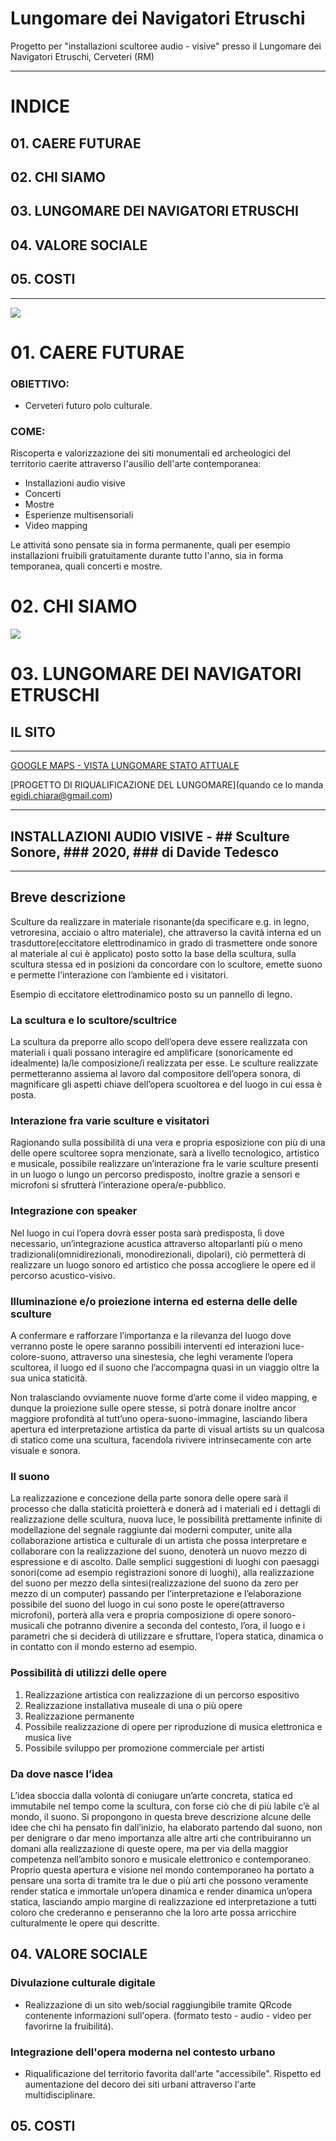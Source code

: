 # Lungomare dei Navigatori Etruschi
Progetto per "installazioni scultoree audio - visive" presso il Lungomare dei Navigatori Etruschi, Cerveteri (RM)
__________

# INDICE
## 01. CAERE FUTURAE
## 02. CHI SIAMO
## 03. LUNGOMARE DEI NAVIGATORI ETRUSCHI
## 04. VALORE SOCIALE
## 05. COSTI
__________

<img src = "https://github.com/Velitch/Caere_Futurae/raw/master/Immagini/Illustrazione_piazza_s_maria_maggiore.jpg">

# 01. CAERE FUTURAE

### OBIETTIVO: 

- Cerveteri futuro polo culturale.

### COME:
Riscoperta e valorizzazione dei siti monumentali ed archeologici del territorio caerite attraverso l'ausilio dell'arte contemporanea:

- Installazioni audio visive
- Concerti
- Mostre
- Esperienze multisensoriali
- Video mapping

Le attivitá sono pensate sia in forma permanente, quali per esempio installazioni fruibili gratuitamente durante tutto l'anno, sia in forma temporanea, quali concerti e mostre.


# 02. CHI SIAMO

<img src="https://github.com/Velitch/Caere_Futurae/blob/master/Immagini/chi_siamo.jpg">

# 03. LUNGOMARE DEI NAVIGATORI ETRUSCHI

## IL SITO
__________

[GOOGLE MAPS - VISTA LUNGOMARE STATO ATTUALE](https://www.google.com/maps/place/Lungomare+dei+Navigatori+Etruschi,+00052+Cerveteri+RM/@41.9710306,12.0382249,3a,75y,324.67h,93.51t/data=!3m7!1e1!3m5!1s9UmKkDEJTEzfqNQ42WFsuQ!2e0!3e11!7i16384!8i8192!4m5!3m4!1s0x1328ab1212272d4b:0x38b7729fc1a2e10a!8m2!3d41.9714599!4d12.0379641)

[PROGETTO DI RIQUALIFICAZIONE DEL LUNGOMARE](quando ce lo manda egidi.chiara@gmail.com)

__________

## INSTALLAZIONI AUDIO VISIVE - ## Sculture Sonore, ### 2020, ### di Davide Tedesco
__________

## Breve descrizione

Sculture da realizzare in materiale risonante(da specificare e.g. in legno, vetroresina, acciaio o
altro materiale), che attraverso la cavità interna ed un trasduttore(eccitatore elettrodinamico in
grado di trasmettere onde sonore al materiale al cui è applicato) posto sotto la base della scultura,
sulla scultura stessa ed in posizioni da concordare con lo scultore, emette suono e permette
l’interazione con l’ambiente ed i visitatori.


Esempio di eccitatore elettrodinamico posto su un pannello di legno.


### La scultura e lo scultore/scultrice

La scultura da preporre allo scopo dell’opera deve essere realizzata con materiali i quali possano
interagire ed amplificare (sonoricamente ed idealmente) la/le composizione/i realizzata per esse.
Le sculture realizzate permetteranno assiema al lavoro dal compositore dell’opera sonora, di
magnificare gli aspetti chiave dell’opera scuoltorea e del luogo in cui essa è posta.

### Interazione fra varie sculture e visitatori

Ragionando sulla possibilità di una vera e propria esposizione con più di una delle opere
scultoree sopra menzionate, sarà a livello tecnologico, artistico e musicale, possibile realizzare
un’interazione fra le varie sculture presenti in un luogo o lungo un percorso predisposto, inoltre
grazie a sensori e microfoni si sfrutterà l’interazione opera/e-pubblico.

### Integrazione con speaker

Nel luogo in cui l’opera dovrà esser posta sarà predisposta, lì dove necessario, un’integrazione
acustica attraverso altoparlanti più o meno tradizionali(omnidirezionali, monodirezionali,
dipolari), ciò permetterà di realizzare un luogo sonoro ed artistico che possa accogliere le opere
ed il percorso acustico-visivo.

### Illuminazione e/o proiezione interna ed esterna delle delle sculture

A confermare e rafforzare l’importanza e la rilevanza del luogo dove verranno poste le opere
saranno possibili interventi ed interazioni luce-colore-suono, attraverso una sinestesia, che leghi
veramente l’opera scultorea, il luogo ed il suono che l’accompagna quasi in un viaggio oltre la sua
unica staticità.

Non tralasciando ovviamente nuove forme d’arte come il video mapping, e dunque la proiezione
sulle opere stesse, si potrà donare inoltre ancor maggiore profondità al tutt’uno
opera-suono-immagine, lasciando libera apertura ed interpretazione artistica da parte di visual
artists su un qualcosa di statico come una scultura, facendola rivivere intrinsecamente con arte
visuale e sonora.

### Il suono

La realizzazione e concezione della parte sonora delle opere sarà il processo che dalla staticità
proietterà e donerà ad i materiali ed i dettagli di realizzazione delle scultura, nuova luce, le
possibilità prettamente infinite di modellazione del segnale raggiunte dai moderni computer,
unite alla collaborazione artistica e culturale di un artista che possa interpretare e collaborare con
la realizzazione del suono, denoterà un nuovo mezzo di espressione e di ascolto. Dalle semplici
suggestioni di luoghi con paesaggi sonori(come ad esempio registrazioni sonore di luoghi), alla
realizzazione del suono per mezzo della sintesi(realizzazione del suono da zero per mezzo di un
computer) passando per l’interpretazione e l’elaborazione possibile del suono del luogo in cui
sono poste le opere(attraverso microfoni), porterà alla vera e propria composizione di opere
sonoro-musicali che potranno divenire a seconda del contesto, l’ora, il luogo e i parametri che si
deciderà di utilizzare e sfruttare, l’opera statica, dinamica o in contatto con il mondo esterno ad
esempio.

### Possibilità di utilizzi delle opere

1. Realizzazione artistica con realizzazione di un percorso espositivo
2. Realizzazione installativa museale di una o più opere
3. Realizzazione permanente
4. Possibile realizzazione di opere per riproduzione di musica elettronica e musica live
5. Possibile sviluppo per promozione commerciale per artisti

### Da dove nasce l’idea

L’idea sboccia dalla volontà di coniugare un’arte concreta, statica ed immutabile nel tempo come
la scultura, con forse ciò che di più labile c’è al mondo, il suono.
Si propongono in questa breve descrizione alcune delle idee che chi ha pensato fin dall’inizio, ha
elaborato partendo dal suono, non per denigrare o dar meno importanza alle altre arti che
contribuiranno un domani alla realizzazione di queste opere, ma per via della maggior
competenza nell’ambito sonoro e musicale elettronico e contemporaneo.
Proprio questa apertura e visione nel mondo contemporaneo ha portato a pensare una sorta di
tramite tra le due o più arti che possono veramente render statica e immortale un’opera dinamica
e render dinamica un’opera statica, lasciando ampio margine di realizzazione ed interpretazione a
tutti coloro che crederanno e penseranno che la loro arte possa arricchire culturalmente le opere
qui descritte.


## 04. VALORE SOCIALE

### Divulazione culturale digitale

- Realizzazione di un sito web/social raggiungibile tramite QRcode contenente informazioni sull'opera. (formato testo - audio - video per favorirne la fruibilitá).

### Integrazione dell'opera moderna nel contesto urbano

- Riqualificazione del territorio favorita dall'arte "accessibile". Rispetto ed aumentazione del decoro dei siti urbani attraverso l'arte multidisciplinare.

## 05. COSTI
